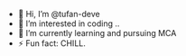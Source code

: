 - 👋 Hi, I’m @tufan-deve
- 👀 I’m interested in coding ..
- 🌱 I’m currently learning and pursuing MCA
- ⚡ Fun fact: CHILL.

<!---
tufan-deve/tufan-deve is a ✨ special ✨ repository because its `README.md` (this file) appears on your GitHub profile.
You can click the Preview link to take a look at your changes.
--->

